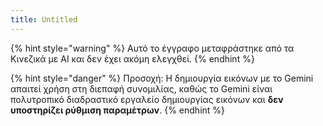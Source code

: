 ```yaml
---
title: Untitled
---
```


{% hint style="warning" %}
Αυτό το έγγραφο μεταφράστηκε από τα Κινεζικά με AI και δεν έχει ακόμη ελεγχθεί.
{% endhint %}

{% hint style="danger" %}
Προσοχή: Η δημιουργία εικόνων με το Gemini απαιτεί χρήση στη διεπαφή συνομιλίας, καθώς το Gemini είναι πολυτροπικό διαδραστικό εργαλείο δημιουργίας εικόνων και **δεν υποστηρίζει ρύθμιση παραμέτρων**.
{% endhint %}